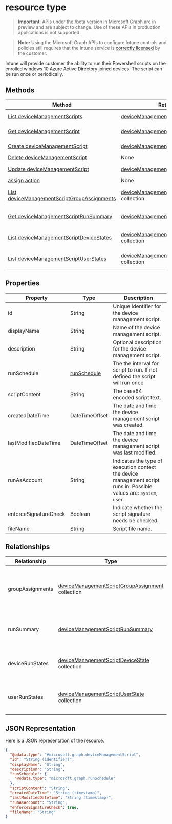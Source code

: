﻿#  resource type

> **Important**: APIs under the /beta version in Microsoft Graph are in preview and are subject to change. Use of these APIs in production applications is not supported.

> **Note:** Using the Microsoft Graph APIs to configure Intune controls and policies still requires that the Intune service is [correctly licensed](https://go.microsoft.com/fwlink/?linkid=839381) by the customer.

Intune will provide customer the ability to run their Powershell scripts on the enrolled windows 10 Azure Active Directory joined devices. The script can be run once or periodically.
## Methods
|Method|Return Type|Description|
|---|---|---|
|[List deviceManagementScripts](../api/intune_devicefe_devicemanagementscript_list.md)|[deviceManagementScript](../resources/intune_devicefe_devicemanagementscript.md) collection|List properties and relationships of the [deviceManagementScript](../resources/intune_devicefe_devicemanagementscript.md) objects.|
|[Get deviceManagementScript](../api/intune_devicefe_devicemanagementscript_get.md)|[deviceManagementScript](../resources/intune_devicefe_devicemanagementscript.md)|Read properties and relationships of the [deviceManagementScript](../resources/intune_devicefe_devicemanagementscript.md) object.|
|[Create deviceManagementScript](../api/intune_devicefe_devicemanagementscript_create.md)|[deviceManagementScript](../resources/intune_devicefe_devicemanagementscript.md)|Create a new [deviceManagementScript](../resources/intune_devicefe_devicemanagementscript.md) object.|
|[Delete deviceManagementScript](../api/intune_devicefe_devicemanagementscript_delete.md)|None|Deletes a [deviceManagementScript](../resources/intune_devicefe_devicemanagementscript.md).|
|[Update deviceManagementScript](../api/intune_devicefe_devicemanagementscript_update.md)|[deviceManagementScript](../resources/intune_devicefe_devicemanagementscript.md)|Update the properties of a [deviceManagementScript](../resources/intune_devicefe_devicemanagementscript.md) object.|
|[assign action](../api/intune_devicefe_devicemanagementscript_assign.md)|None|Not yet documented|
|[List deviceManagementScriptGroupAssignments](../api/intune_devicefe_devicemanagementscriptgroupassignment_list.md)|[deviceManagementScriptGroupAssignment](../resources/intune_devicefe_devicemanagementscriptgroupassignment.md) collection|List properties and relationships of the [deviceManagementScriptGroupAssignment](../resources/intune_devicefe_devicemanagementscriptgroupassignment.md) objects.|
|[Get deviceManagementScriptRunSummary](../api/intune_devicefe_devicemanagementscriptrunsummary_get.md)|[deviceManagementScriptRunSummary](../resources/intune_devicefe_devicemanagementscriptrunsummary.md)|Read properties and relationships of the [deviceManagementScriptRunSummary](../resources/intune_devicefe_devicemanagementscriptrunsummary.md) object.|
|[List deviceManagementScriptDeviceStates](../api/intune_devicefe_devicemanagementscriptdevicestate_list.md)|[deviceManagementScriptDeviceState](../resources/intune_devicefe_devicemanagementscriptdevicestate.md) collection|List properties and relationships of the [deviceManagementScriptDeviceState](../resources/intune_devicefe_devicemanagementscriptdevicestate.md) objects.|
|[List deviceManagementScriptUserStates](../api/intune_devicefe_devicemanagementscriptuserstate_list.md)|[deviceManagementScriptUserState](../resources/intune_devicefe_devicemanagementscriptuserstate.md) collection|List properties and relationships of the [deviceManagementScriptUserState](../resources/intune_devicefe_devicemanagementscriptuserstate.md) objects.|

## Properties
|Property|Type|Description|
|---|---|---|
|id|String|Unique Identifier for the device management script.|
|displayName|String|Name of the device management script.|
|description|String|Optional description for the device management script.|
|runSchedule|[runSchedule](../resources/intune_devicefe_runschedule.md)|The the interval for script to run. If not defined the script will run once|
|scriptContent|String|The base64 encoded script text.|
|createdDateTime|DateTimeOffset|The date and time the device management script was created.|
|lastModifiedDateTime|DateTimeOffset|The date and time the device management script was last modified.|
|runAsAccount|String|Indicates the type of execution context the device management script runs in. Possible values are: `system`, `user`.|
|enforceSignatureCheck|Boolean|Indicate whether the script signature needs be checked.|
|fileName|String|Script file name.|

## Relationships
|Relationship|Type|Description|
|---|---|---|
|groupAssignments|[deviceManagementScriptGroupAssignment](../resources/intune_devicefe_devicemanagementscriptgroupassignment.md) collection|The list of group assignments for the device management script.|
|runSummary|[deviceManagementScriptRunSummary](../resources/intune_devicefe_devicemanagementscriptrunsummary.md)|Run summary for device management script.|
|deviceRunStates|[deviceManagementScriptDeviceState](../resources/intune_devicefe_devicemanagementscriptdevicestate.md) collection|List of run states for this script across all devices.|
|userRunStates|[deviceManagementScriptUserState](../resources/intune_devicefe_devicemanagementscriptuserstate.md) collection|List of run states for this script across all users.|

## JSON Representation
Here is a JSON representation of the resource.
<!-- {
  "blockType": "resource",
  "keyProperty": "id",
  "@odata.type": "microsoft.graph.deviceManagementScript"
}
-->
```json
{
  "@odata.type": "#microsoft.graph.deviceManagementScript",
  "id": "String (identifier)",
  "displayName": "String",
  "description": "String",
  "runSchedule": {
    "@odata.type": "microsoft.graph.runSchedule"
  },
  "scriptContent": "String",
  "createdDateTime": "String (timestamp)",
  "lastModifiedDateTime": "String (timestamp)",
  "runAsAccount": "String",
  "enforceSignatureCheck": true,
  "fileName": "String"
}
```



